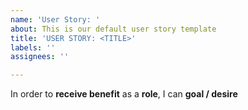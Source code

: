 ```yaml
---
name: 'User Story: '
about: This is our default user story template
title: 'USER STORY: <TITLE>'
labels: ''
assignees: ''

---
```


In order to **receive benefit** as a **role**, I can **goal / desire**
